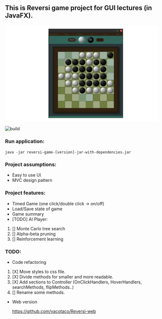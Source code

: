 ## This is Reversi game project for GUI lectures (in JavaFX).

![Image](reversi-game/src/main/resources/reversi.png)

![build](https://github.com/yacotaco/Reversi/workflows/build/badge.svg)

### Run application:
  `java -jar reversi-game-[version]-jar-with-dependencies.jar`

### Project assumptions:

 * Easy to use UI
 * MVC design pattern

 ### Project features:
 
 * Timed Game (one click/double click -> on/off)
 * Load/Save state of game
 * Game summary
 * [TODO] AI Player:
  1. [] Monte Carlo tree search
  2. [] Alpha–beta pruning
  3. [] Reinforcement learning

  ### TODO:
  * Code refactoring

  1. [X] Move styles to css file.
  2. [X] Divide methods for smaller and more readable.
  3. [X] Add sections to Controller (OnClickHandlers, HoverHandlers, searchMethods, flipMethods..)
  4. [] Rename some methods.

  * Web version

    https://github.com/yacotaco/Reversi-web
 